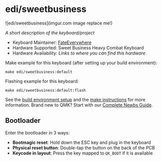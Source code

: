 # edi/sweetbusiness

![edi/sweetbusiness](imgur.com image replace me!)

*A short description of the keyboard/project*

* Keyboard Maintainer: [FateEverywhere](https://github.com/FateEverywhere)
* Hardware Supported: Sweet Business Heavy Combat Keyboard
* Hardware Availability: *Links to where you can find this hardware*

Make example for this keyboard (after setting up your build environment):

    make edi/sweetbusiness:default

Flashing example for this keyboard:

    make edi/sweetbusiness:default:flash

See the [build environment setup](https://docs.qmk.fm/#/getting_started_build_tools) and the [make instructions](https://docs.qmk.fm/#/getting_started_make_guide) for more information. Brand new to QMK? Start with our [Complete Newbs Guide](https://docs.qmk.fm/#/newbs).

## Bootloader

Enter the bootloader in 3 ways:

* **Bootmagic reset**: Hold down the ESC key and plug in the keyboard
* **Physical reset button**: Double-tap the button on the back of the PCB
* **Keycode in layout**: Press the key mapped to `QK_BOOT` if it is available
